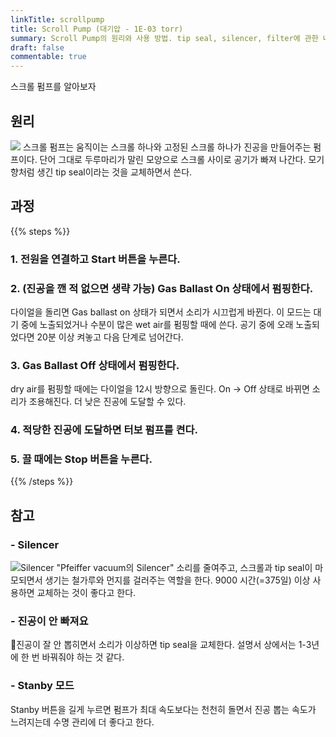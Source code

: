 ```yaml
---
linkTitle: scrollpump
title: Scroll Pump (대기압 - 1E-03 torr)
summary: Scroll Pump의 원리와 사용 방법. tip seal, silencer, filter에 관한 내용과 교체 주기.
draft: false
commentable: true
---
```


스크롤 펌프를 알아보자

<!--more-->

## 원리

![](https://assets.tina.io/aab3b88e-75e9-464f-bc3a-5c8bf84731f8/scroll.png)
스크롤 펌프는 움직이는 스크롤 하나와 고정된 스크롤 하나가 진공을 만들어주는 펌프이다. 단어 그대로 두루마리가 말린 모양으로 스크롤 사이로 공기가 빠져 나간다. 모기향처럼 생긴 tip seal이라는 것을 교체하면서 쓴다. 


## 과정

{{% steps %}}

### 1. 전원을 연결하고 Start 버튼을 누른다.

### 2. (진공을 깬 적 없으면 생략 가능) Gas Ballast On 상태에서 펌핑한다.
다이얼을 돌리면 Gas ballast on 상태가 되면서 소리가 시끄럽게 바뀐다. 이 모드는 대기 중에 노출되었거나 수분이 많은 wet air를 펌핑할 때에 쓴다. 공기 중에 오래 노출되었다면 20분 이상 켜놓고 다음 단계로 넘어간다.

### 3. Gas Ballast Off 상태에서 펌핑한다.
dry air를 펌핑할 때에는 다이얼을 12시 방향으로 돌린다. On -> Off 상태로 바뀌면 소리가 조용해진다. 더 낮은 진공에 도달할 수 있다.

### 4. 적당한 진공에 도달하면 터보 펌프를 켠다.

### 5. 끌 때에는 Stop 버튼을 누른다.

{{% /steps %}}


## 참고

### - Silencer
![Silencer "Pfeiffer vacuum의 Silencer"](https://assets.tina.io/aab3b88e-75e9-464f-bc3a-5c8bf84731f8/ScrollPump-Silencer.jpg)
소리를 줄여주고, 스크롤과 tip seal이 마모되면서 생기는 철가루와 먼지를 걸러주는 역할을 한다. 9000 시간(=375일) 이상 사용하면 교체하는 것이 좋다고 한다.

### - 진공이 안 빠져요
진공이 잘 안 뽑히면서 소리가 이상하면 tip seal을 교체한다. 설명서 상에서는 1-3년에 한 번 바꿔줘야 하는 것 같다. 

### - Stanby 모드
Stanby 버튼을 길게 누르면 펌프가 최대 속도보다는 천천히 돌면서 진공 뽑는 속도가 느려지는데 수명 관리에 더 좋다고 한다.
